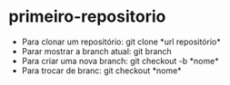 # primeiro-repositorio
<ul>
    <li>Para clonar um repositório: git clone *url repositório*</li>
    <li>Parar mostrar a branch atual: git branch</li>
    <li>Para criar uma nova branch: git checkout -b *nome*</li>
    <li>Para trocar de branc: git checkout *nome*</li>
</ul>